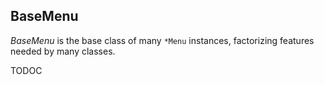 
<a name="top"></a>
<a name="ref.BaseMenu"></a>
## BaseMenu

*BaseMenu* is the base class of many `*Menu` instances, factorizing features needed by many classes.

TODOC


